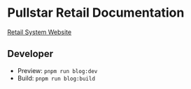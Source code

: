 # Pullstar Retail Documentation

[Retail System Website](https://retail.pullstar.site/admin/dashboard)

## Developer

- Preview: `pnpm run blog:dev`
- Build: `pnpm run blog:build`
